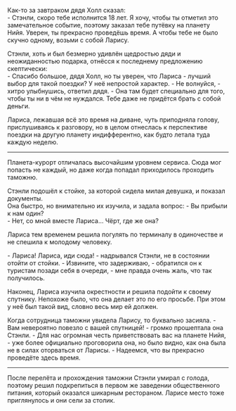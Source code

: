 Как-то за завтраком дядя Холл сказал:  
\- Стэнли, скоро тебе исполнится 18 лет. Я хочу, чтобы ты отметил это замечательное событие, поэтому заказал тебе путёвку на планету Нийя. Уверен, ты прекрасно проведёшь время. А чтобы тебе не было скучно одному, возьми с собой Ларису.  

Стэнли, хоть и был безмерно удивлён щедростью дяди и неожиданностью подарка, отнёсся к последнему предложению скептически:  
\- Спасибо большое, дядя Холл, но ты уверен, что Лариса - лучший выбор для такой поездки? У неё непростой характер.
\- Не волнуйся, - хитро улыбнушись, ответил дядя. - Она там будет специально для того, чтобы ты ни в чём не нуждался. Тебе даже не придётся брать с собой деньги.  

Лариса, лежавшая всё это время на диване, чуть приподняла голову, прислушиваясь к разговору, но в целом отнеслась к перспективе поездки на другую планету индифферентно, как будто летала туда каждую неделю.  

---

Планета-курорт отличалась высочайшим уровнем сервиса. Сюда мог попасть не каждый, но даже когда попадал приходилось проходить таможню.  

Стэнли подошёл к стойке, за которой сидела милая девушка, и показал документы.  
Она быстро, но внимательно их изучила, и задала вопрос:
\- Вы прибыли к нам один?  
\- Нет, со мной вместе Лариса... Чёрт, где же она?  

Лариса тем временем решила погулять по терминалу в одиночестве и не спешила к молодому человеку.  

\- Лариса! Лариса, иди сюда! - надрывался Стэнли, не в состоянии отойти от стойки. - Извините, что задерживаю, - обратился он к туристам позади себя в очереди, - мне правда очень жаль, что так получилось.  

Наконец, Лариса изучила окрестности и решила подойти к своему спутнику. Непохоже было, что она делает это по его просьбе. При этом у неё был такой вид, словно весь мир ей должен.  

Когда сотрудница таможни увидела Ларису, то буквально засияла.
\- Вам невероятно повезло с вашей спутницей! - громко прошептала она Стэнли. - Для нас огромная честь приветствовать вас на планете Нийя, - уже более официально проговорила она, но было видно, как она была не в силах оторваться от Ларисы. - Надеемся, что вы прекрасно проведёте здесь время.  

---

После перелёта и прохождения таможни Стэнли умирал с голода, поэтому решил подкрепиться в первом же заведении общественного питания, который оказался шикарным рестораном. Ларисе место тоже приглянулось и они сели за столик.
